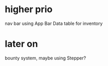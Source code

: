 # higher prio
nav bar using App Bar
Data table for inventory


# later on
bounty system, maybe using Stepper?